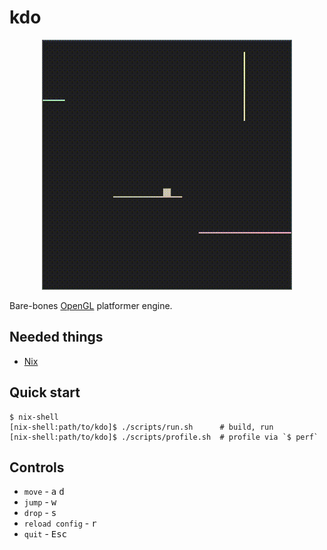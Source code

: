 # kdo

<div align="center"><img src="cover.gif"></div>

Bare-bones [OpenGL](https://www.opengl.org/) platformer engine.

Needed things
---
* [Nix](https://nixos.org/download.html)

Quick start
---
```
$ nix-shell
[nix-shell:path/to/kdo]$ ./scripts/run.sh      # build, run
[nix-shell:path/to/kdo]$ ./scripts/profile.sh  # profile via `$ perf`
```

Controls
--
* `move` - <kbd>a</kbd> <kbd>d</kbd>
* `jump` - <kbd>w</kbd>
* `drop` - <kbd>s</kbd>
* `reload config` - <kbd>r</kbd>
* `quit` - <kbd>Esc</kbd>
